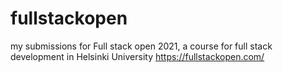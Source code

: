 # fullstackopen
my submissions for Full stack open 2021, a course for full stack development in Helsinki University
https://fullstackopen.com/
